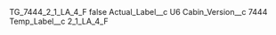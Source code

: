 <?xml version="1.0" encoding="UTF-8"?>
<CustomMetadata xmlns="http://soap.sforce.com/2006/04/metadata" xmlns:xsi="http://www.w3.org/2001/XMLSchema-instance" xmlns:xsd="http://www.w3.org/2001/XMLSchema">
    <label>TG_7444_2_1_LA_4_F</label>
    <protected>false</protected>
    <values>
        <field>Actual_Label__c</field>
        <value xsi:type="xsd:string">U6</value>
    </values>
    <values>
        <field>Cabin_Version__c</field>
        <value xsi:type="xsd:string">7444</value>
    </values>
    <values>
        <field>Temp_Label__c</field>
        <value xsi:type="xsd:string">2_1_LA_4_F</value>
    </values>
</CustomMetadata>
